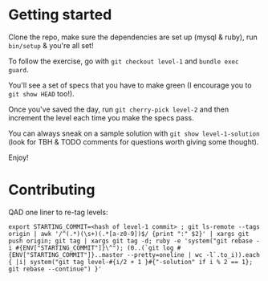 # Getting started

Clone the repo, make sure the dependencies are set up (mysql & ruby), run `bin/setup` & you're all set!
 
To follow the exercise, go with  `git checkout level-1` and `bundle exec guard`.

You'll see a set of specs that you have to make green (I encourage you to `git show HEAD` too!).

Once you've saved the day, run `git cherry-pick level-2` and then increment the level each time you make the specs pass.

You can always sneak on a sample solution with `git show level-1-solution` (look for TBH & TODO comments for questions
 worth giving some thought).

Enjoy!

# Contributing

QAD one liner to re-tag levels:

```
export STARTING_COMMIT=<hash of level-1 commit> ; git ls-remote --tags origin | awk '/^(.*)(\s+)(.*[a-z0-9])$/ {print ":" $2}' | xargs git push origin; git tag | xargs git tag -d; ruby -e 'system("git rebase -i #{ENV["STARTING_COMMIT"]}\^"); (0..(`git log #{ENV["STARTING_COMMIT"]}..master --pretty=oneline | wc -l`.to_i)).each { |i| system("git tag level-#{i/2 + 1 }#{"-solution" if i % 2 == 1}; git rebase --continue") }'
```
